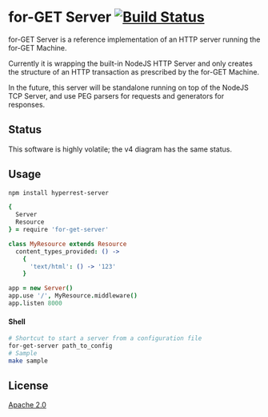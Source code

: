 # for-GET Server [![Build Status][2]][1]

for-GET Server is a reference implementation of an HTTP server running the for-GET Machine.

Currently it is wrapping the built-in NodeJS HTTP Server and only creates the structure of an HTTP transaction as prescribed by the for-GET Machine.

In the future, this server will be standalone running on top of the NodeJS TCP Server, and use PEG parsers for requests and generators for responses.


## Status

This software is highly volatile; the v4 diagram has the same status.


## Usage

```bash
npm install hyperrest-server
```

```coffee
{
  Server
  Resource
} = require 'for-get-server'

class MyResource extends Resource
  content_types_provided: () ->
    {
      'text/html': () -> '123'
    }

app = new Server()
app.use '/', MyResource.middleware()
app.listen 8000
```

#### Shell

```bash
# Shortcut to start a server from a configuration file
for-get-server path_to_config
# Sample
make sample
```


## License

[Apache 2.0](LICENSE)


  [1]: https://travis-ci.org/for-get/server
  [2]: https://travis-ci.org/for-get/server.png
